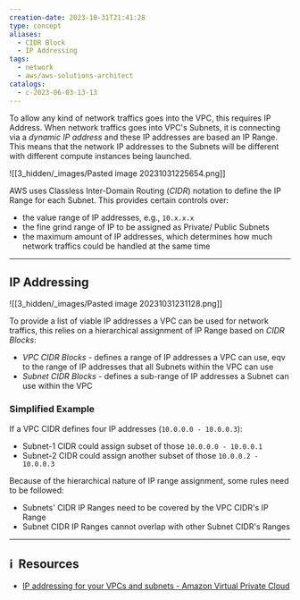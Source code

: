 ```yaml
---
creation-date: 2023-10-31T21:41:28
type: concept
aliases:
  - CIDR Block
  - IP Addressing
tags:
  - network
  - aws/aws-solutions-architect
catalogs:
  - c-2023-06-03-13-13
---
```

To allow any kind of network traffics goes into the VPC, this requires IP Address. When network traffics goes into VPC's Subnets, it is connecting via a *dynamic IP address* and these IP addresses are based an IP Range. This means that the network IP addresses to the Subnets will be different with different compute instances being launched. 

![[3_hidden/_images/Pasted image 20231031225654.png]]

AWS uses Classless Inter-Domain Routing (*CIDR*) notation to define the IP Range for each Subnet. This provides certain controls over: 

- the value range of IP addresses, e.g., `10.x.x.x`
- the fine grind range of IP to be assigned as Private/ Public Subnets
- the maximum amount of IP addresses, which determines how much network traffics could be handled at the same time

---
## IP Addressing

![[3_hidden/_images/Pasted image 20231031231128.png]]

To provide a list of viable IP addresses a VPC can be used for network traffics, this relies on a hierarchical assignment of IP Range based on *CIDR Blocks*:

- *VPC CIDR Blocks* - defines a range of IP addresses a VPC can use, eqv to the range of IP addresses that all Subnets within the VPC can use
- *Subnet CIDR Blocks* - defines a sub-range of IP addresses a Subnet can use within the VPC

### Simplified Example

If a VPC CIDR defines four IP addresses (`10.0.0.0 - 10.0.0.3`): 
- Subnet-1 CIDR could assign subset of those `10.0.0.0 - 10.0.0.1`
- Subnet-2 CIDR could assign another subset of those `10.0.0.2 - 10.0.0.3`

Because of the hierarchical nature of IP range assignment, some rules need to be followed: 
- Subnets' CIDR IP Ranges need to be covered by the VPC CIDR's IP Range
- Subnet CIDR IP Ranges cannot overlap with other Subnet CIDR's Ranges

---
## ℹ️  Resources
- [IP addressing for your VPCs and subnets - Amazon Virtual Private Cloud](https://docs.aws.amazon.com/vpc/latest/userguide/vpc-ip-addressing.html)